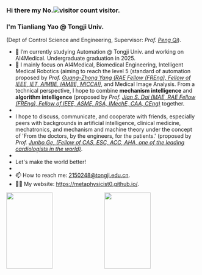 ### Hi there my No.![visitor count](https://profile-counter.glitch.me/Metaphysicist0/count.svg) visitor.

### I'm Tianliang Yao @ Tongji Univ.

 (Dept of Control Science and Engineering, Supervisor: *Prof. [Peng Qi](https://cse.tongji.edu.cn/6b/68/c15581a158568/page.htm)*).

- 🔭 I’m currently studying Automation @ Tongji Univ. and working on AI4Medical. Undergraduate graduation in 2025.
- 🌱 I mainly focus on AI4Medical, Biomedical Engineering, Intelligent Medical Robotics (aiming to reach the level 5 (standard of automation proposed by *Prof. [Guang-Zhong Yang (RAE Fellow (FREng), Fellow of IEEE, IET, AIMBE, IAMBE, MICCAI)](https://imr.sjtu.edu.cn/en/po_facultyv/532.html)*, and Medical Image Analysis. From a technical perspective, I hope to combine **mechanism intelligence** and **algorithm intelligence** (proposed by *Prof. [Jian S. Dai (MAE, RAE Fellow (FREng), Fellow of IEEE, ASME, RSA, IMechE, CAA, CEng)](https://nms.kcl.ac.uk/jian.dai/)* together.
- 
- I hope to discuss, communicate, and cooperate with friends, especially peers with backgrounds in artificial intelligence, clinical medicine, mechatronics, and mechanism and machine theory under the concept of 'From the doctors, by the engineers, for the patients.' (proposed by *Prof. [Junbo Ge, (Fellow of CAS, ESC, ACC, AHA, one of the leading cardiologists in the world)](https://ibs.fudan.edu.cn/ab/33/c21163a240435/page.htm)*.
-
- Let's make the world better!
- 
- 📫 How to reach me: 2150248@tongji.edu.cn.
- 🧑‍💻 My website: https://metaphysicist0.github.io/.

<div style="display: flex; justify-content: space-between;">
    <img src="https://github-readme-stats.vercel.app/api?username=Metaphysicist0&show_icons=true&theme=tokyonight&count_private=true" style="width: 49%; height: 200px;"/>
    <img src="https://github-readme-stats.vercel.app/api/top-langs/?username=Metaphysicist0&theme=tokyonight&layout=compact" style="width: 49%; height: 200px;"/>
</div>
